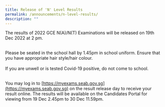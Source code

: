 ```yaml
---
title: Release of 'N' Level Results
permalink: /announcements/n-level-results/
description: ""
---
```

The results of 2022 GCE N(A)/N(T) Examinations will be released on 19th Dec 2022 at 2 pm. 

<br>Please be seated in the school hall by 1.45pm in school uniform.  Ensure that you have appropriate hair style/hair colour. 
<br>
<br>If you are unwell or is tested Covid-19 positive, do not come to school. 

<br>You may log in to [https://myexams.seab.gov.sg](https://myexams.seab.gov.sg) on the result release day to receive your result online. The results will be available on the Candidates Portal for viewing from 19 Dec 2.45pm to 30 Dec 11.59pm.